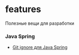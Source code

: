 # features
Полезные вещи для разработки  

### Java Spring

 - [Git ignore для Java Spring](./Java%20Spring/gitignore.md)  